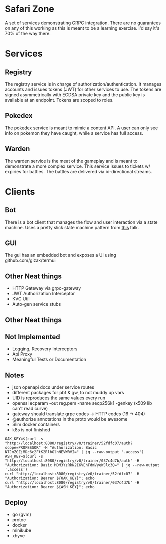 # Safari Zone

A set of services demonstrating GRPC integration. There are no guarantees on any of this working as this is meant to be a learning exercise. I'd say it's 70% of the way there.

# Services

## Registry

The registry service is in charge of authorization/authentication.
It manages accounts and issues tokens (JWT) for other services to use.
The tokens are signed asymmetrically with ECDSA private key and the public key is available at an endpoint.
Tokens are scoped to roles.

## Pokedex

The pokedex service is meant to mimic a content API.
A user can only see info on pokemon they have caught, while a service has full access.

## Warden

The warden service is the meat of the gameplay and is meant to demonstrate a more complex service.
This service issues to tickets w/ expiries for battles.
The battles are delivered via bi-directional streams.

# Clients

## Bot

There is a bot client that manages the flow and user interaction via a state machine. Uses a pretty slick state machine pattern from [this](https://talks.golang.org/2011/lex.slide#1) talk.

## GUI

The gui has an embedded bot and exposes a UI using github.com/gizak/termui

## Other Neat things

* HTTP Gateway via grpc-gateway
* JWT Authorization Interceptor
* KVC Util
* Auto-gen service stubs

## Other Neat things

## Not Implemented

* Logging, Recovery Interceptors
* Api Proxy
* Meaningful Tests or Documentation

## Notes

* json openapi docs under service routes
* different packages for pbf & gw, to not muddy up vars
* UID is reproduces the same values every run
* openssl ecparam -out reg.pem -name secp256k1 -genkey (x509 lib can't read curve)
* gateway should translate grpc codes -> HTTP codes (16 -> 404)
* @authorize annotations in the proto would be awesome
* Slim docker containers
* k8s is not finished

```
OAK_KEY=$(curl -s "http://localhost:8080/registry/v0/trainer/52fdfc07/auth?scope=PROFESSOR" -H "Authorization: Basic NTJmZGZjMDc6c2FtK2RlbGlhNEVWRVI=" | jq --raw-output '.access')
ASH_KEY=$(curl -s "http://localhost:8080/registry/v0/trainer/037c4d7b/auth" -H "Authorization: Basic MDM3YzRkN2I6VEhFdmVyeWJlc3Q=" | jq --raw-output '.access')
curl "http://localhost:8080/registry/v0/trainer/52fdfc07" -H "Authorization: Bearer ${OAK_KEY}"; echo
curl "http://localhost:8080/registry/v0/trainer/037c4d7b" -H "Authorization: Bearer ${ASH_KEY}"; echo
```

Deploy
------

* go (gvm)
* protoc
* docker
* minikube
* xhyve
